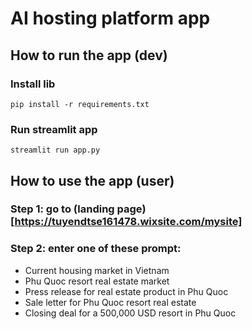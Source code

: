 # AI hosting platform app
## How to run the app (dev)
### Install lib
```
pip install -r requirements.txt
```

### Run streamlit app
```
streamlit run app.py
```
## How to use the app (user)
### Step 1: go to (landing page)[https://tuyendtse161478.wixsite.com/mysite]

### Step 2: enter one of these prompt:
* Current housing market in Vietnam
* Phu Quoc resort real estate market
* Press release for real estate product in Phu Quoc
* Sale letter for Phu Quoc resort real estate
* Closing deal for a 500,000 USD resort in Phu Quoc


